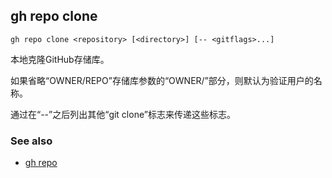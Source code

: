 

## gh repo clone

```
gh repo clone <repository> [<directory>] [-- <gitflags>...]
```

本地克隆GitHub存储库。

如果省略“OWNER/REPO”存储库参数的“OWNER/”部分，则默认为验证用户的名称。

通过在“--”之后列出其他“git clone”标志来传递这些标志。

### See also

-   [gh repo](./gh_repo)
